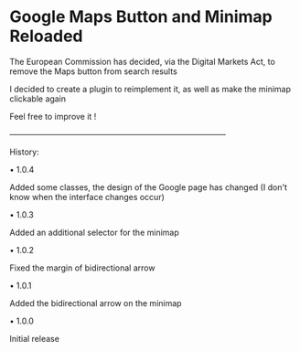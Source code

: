 # Google Maps Button and Minimap Reloaded

The European Commission has decided, via the Digital Markets Act, to remove the Maps button from search results

I decided to create a plugin to reimplement it, as well as make the minimap clickable again

Feel free to improve it !


———————————————————————————

History:

• 1.0.4

Added some classes, the design of the Google page has changed (I don't know when the interface changes occur)

• 1.0.3

Added an additional selector for the minimap

• 1.0.2

Fixed the margin of bidirectional arrow

• 1.0.1

Added the bidirectional arrow on the minimap

• 1.0.0

Initial release